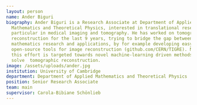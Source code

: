 ```yaml
---
layout: person
name: Ander Biguri
biography: Ander Biguri is a Research Associate at Department of Applied
  Mathematics and Theoretical Physics, interested in translational research, in
  particular in medical imaging and tomography. He has worked on tomographic
  reconstruction for the last 9 years, trying to bridge the gap between
  mathematics research and applications, by for example developing easy to use
  open-source tools for image reconstruction (github.com/CERN/TIGRE). Nowadays,
  this effort is targeted towards novel machine-learning driven methods to
  solve  tomographic reconstruction.
image: /assets/uploads/ander.jpg
institution: University of Cambridge
department: Department of Applied Mathematics and Theoretical Physics
position: Senior Research Associate
team: main
supervisor: Carola-Bibiane Schönlieb
---
```

